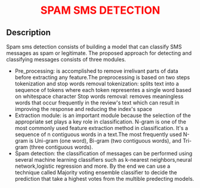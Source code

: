 
<h1 style="color:red;text-align:center">SPAM SMS DETECTION</h1>
<h2>Description</h2>
Spam sms detection consists of building a model that can classify SMS messages as spam or legitimate.
The proposed approach for detecting and classifying messages consists of three modules.
<ul><li>
Pre_processing: is accomplished to remove irrelivant parts of data before extracting any feature.The preprocessing is based on two steps tokenization and stop words removal
tokenization: splits text into a sequence of tokens where each token representes a single word based on whitespace character
Stop words removal: removes meaningless words that occur frequently in the review's text which can result in improving the response and reducing the index's space</li>
<li>
Extraction module: is an important module because the selection of the appropriate set plays a key role in classification. N-gram is one of the most commonly used feature extraction method in classification. It's a sequence of n contiguous words in a text.The most frequently used N-gram is Uni-gram (one word), Bi-gram (two contiguous words), and Tri-gram (three contiguous words).</li>
<li>
Spam detection: the classification of messages can be performed using several machine learning classifiers such as k-nearest neighbors,neural network,logistic regression and more. By the end we can use a technique called Majority voting ensemble classifier to decide the prediction that take a highest votes from the multible predecting models.
</li></ul>
